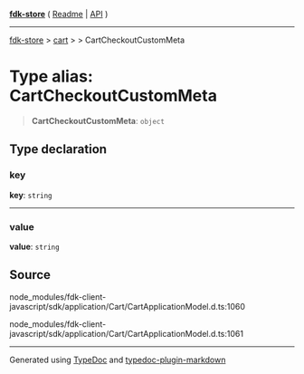 [**fdk-store**](../../../README.md) ( [Readme](../../../README.md) \| [API](../../../API.md) )

---

[fdk-store](../../../API.md) > [cart](../../README.md) > [<internal>](../README.md) > CartCheckoutCustomMeta

# Type alias: CartCheckoutCustomMeta

> **CartCheckoutCustomMeta**: `object`

## Type declaration

### key

**key**: `string`

---

### value

**value**: `string`

## Source

node_modules/fdk-client-javascript/sdk/application/Cart/CartApplicationModel.d.ts:1060

node_modules/fdk-client-javascript/sdk/application/Cart/CartApplicationModel.d.ts:1061

---

Generated using [TypeDoc](https://typedoc.org/) and [typedoc-plugin-markdown](https://www.npmjs.com/package/typedoc-plugin-markdown)
